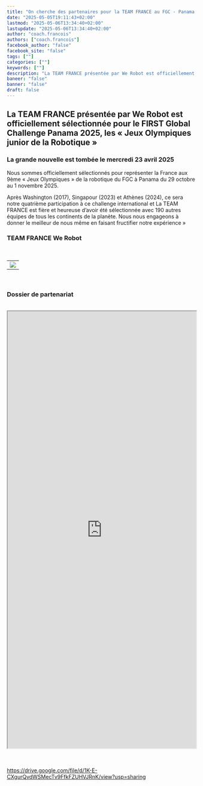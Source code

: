 ```yaml
---
title: "On cherche des partenaires pour la TEAM FRANCE au FGC - Panama 2025"
date: "2025-05-05T19:11:43+02:00"
lastmod: "2025-05-06T13:34:40+02:00"
lastupdate: "2025-05-06T13:34:40+02:00"
author: "coach.francois"
authors: ["coach.francois"]
facebook_author: "false"
facebook_site: "false"
tags: [""]
categories: [""]
keywords: [""]
description: "La TEAM FRANCE présentée par We Robot est officiellement sélectionnée pour le FIRST Global Challenge Panama 2025, les « Jeux Olympiques junior de la Robotique »"
baneer: "false"
banner: "false"
draft: false
---
```

## La TEAM FRANCE présentée par We Robot est officiellement sélectionnée pour le FIRST Global Challenge Panama 2025, les « Jeux Olympiques junior de la Robotique »

### La grande nouvelle est tombée le mercredi 23 avril 2025

Nous sommes officiellement sélectionnés pour représenter la France aux 9ème « Jeux Olympiques » de la robotique du FGC à Panama du 29 octobre au 1 novembre 2025.

Après Washington (2017), Singapour (2023) et Athènes (2024), ce sera notre quatrième participation à ce challenge international et La TEAM FRANCE est fière et heureuse d’avoir été sélectionnée avec 190 autres équipes de tous les continents de la planète. Nous nous engageons à donner le meilleur de nous même en faisant fructifier notre expérience »
<br>

### TEAM FRANCE We Robot

<br>
<table width="100%">
<tr>
<td align="right"><img src="https://werobot.fr/posts/team_france_panama_2025.png"></td>
</tr>
</table>
<br>

### Dossier de partenariat

<br>
<center>
<iframe src="https://drive.google.com/file/d/1K-E-CXgurQvdWSMecTv9FfkFZUHVJRnK/preview" width="100%" height="1164" ></iframe>
</center>
<br><br>

https://drive.google.com/file/d/1K-E-CXgurQvdWSMecTv9FfkFZUHVJRnK/view?usp=sharing






